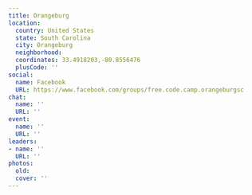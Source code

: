 ```yaml
---
title: Orangeburg
location:
  country: United States
  state: South Carolina
  city: Orangeburg
  neighborhood: 
  coordinates: 33.4918203,-80.8556476
  plusCode: ''
social:
  name: Facebook
  URL: https://www.facebook.com/groups/free.code.camp.orangeburgsc
chat:
  name: ''
  URL: ''
event:
  name: ''
  URL: ''
leaders:
- name: ''
  URL: ''
photos:
  old: 
  cover: ''
---
```

